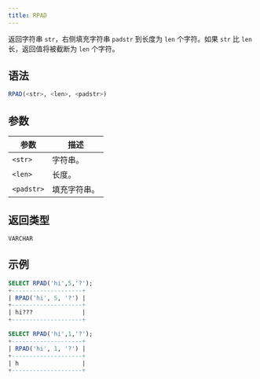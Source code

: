 ```yaml
---
title: RPAD
---
```


返回字符串 `str`，右侧填充字符串 `padstr` 到长度为 `len` 个字符。如果 `str` 比 `len` 长，返回值将被截断为 `len` 个字符。

## 语法

```sql
RPAD(<str>, <len>, <padstr>)
```

## 参数

| 参数       | 描述         |
|------------|--------------|
| `<str>`    | 字符串。     |
| `<len>`    | 长度。       |
| `<padstr>` | 填充字符串。 |

## 返回类型

`VARCHAR`

## 示例

```sql
SELECT RPAD('hi',5,'?');
+--------------------+
| RPAD('hi', 5, '?') |
+--------------------+
| hi???              |
+--------------------+

SELECT RPAD('hi',1,'?');
+--------------------+
| RPAD('hi', 1, '?') |
+--------------------+
| h                  |
+--------------------+
```